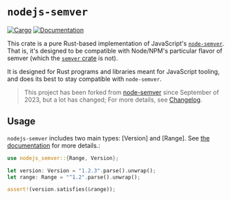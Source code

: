 # `nodejs-semver`

[![Cargo](https://img.shields.io/crates/v/nodejs-semver.svg)](https://crates.io/crates/nodejs-semver)
[![Documentation](https://docs.rs/nodejs-semver/badge.svg)](https://docs.rs/nodejs-semver)

This crate is a pure Rust-based implementation of JavaScript's
[`node-semver`](https://npm.im/semver). That is, it's designed to be
compatible with Node/NPM's particular flavor of semver (which the [`semver`
crate](https://crates.io/crates/semver) is not).

It is designed for Rust programs and libraries meant for JavaScript tooling,
and does its best to stay compatible with `node-semver`.

> This project has been forked from [node-semver](https://github.com/felipesere/node-semver-rs) since September of 2023, but a lot has changed; For more details, see [Changelog](https://github.com/cijiugechu/nodejs-semver/blob/main/CHANGELOG.md).

## Usage

`nodejs-semver` includes two main types: [Version] and [Range]. See [the
documentation](https://docs.rs/nodejs-semver) for more details.:

```rust
use nodejs_semver::{Range, Version};

let version: Version = "1.2.3".parse().unwrap();
let range: Range = "^1.2".parse().unwrap();

assert!(version.satisfies(&range));
```
